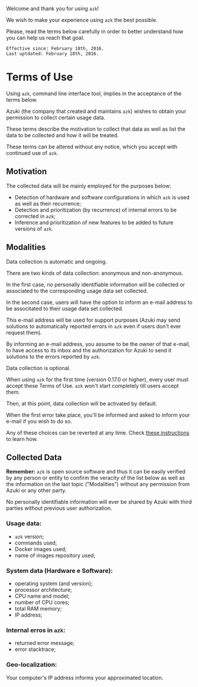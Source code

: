 Welcome and thank you for using `azk`!

We wish to make your experience using `azk` the best possible.

Please, read the terms below carefully in order to better understand how you can help us reach that goal.

```
Effective since: February 18th, 2016.
Last uptdated: February 18th, 2016.
```

# Terms of Use

Using `azk`, command line interface tool, implies in the acceptance of the terms below.

Azuki (the company that created and maintains `azk`) wishes to obtain your permission to collect certain usage data.

These terms describe the motivation to collect that data as well as list the data to be collected and how it will be treated.

These terms can be altered without any notice, which you accept with continued use of `azk`.

## Motivation

The collected data will be mainly employed for the purposes below:

+ Detection of hardware and software configurations in which `azk` is used as well as their recurrence;
+ Detection and prioritization (by recurrence) of internal errors to be corrected in `azk`;
+ Inference and prioritization of new features to be added to future versions of `azk`.

## Modalities

Data collection is automatic and ongoing.

There are two kinds of data collection: anonymous and non-anonymous.

In the first case, no personally identifiable information will be collected or associated to the corresponding usage data set collected.

In the second case, users will have the option to inform an e-mail address to be associtated to their usage data set collected.

This e-mail address will be used for support purposes (Azuki may send solutions to automatically reported errors in `azk` even if users don't ever request them).

By informing an e-mail address, you assume to be the owner of that e-mail, to have access to its inbox and the authorization for Azuki to send it solutions to the errors reported by `azk`.

Data collection is optional.

When using `azk` for the first time (version 0.17.0 or higher), every user must accept these Terms of Use. `azk` won't start completely till users accept them.

Then, at this point, data collection will be activated by default.

When the first error take place, you'll be informed and asked to inform your e-mail if you wish to do so.

Any of these choices can be reverted at any time. Check [these instructions](http://docs.azk.io/en/reference/cli/config.html) to learn how.

## Collected Data

**Remember:** `azk` is open source software and thus it can be easily verified by any person or entity to confirm the veracity of the list below as well as the information on the last topic ("Modalities") without any permission from Azuki or any other party.

No personally identifiable information will ever be shared by Azuki with third parties without previous user authorization.

### Usage data:

+ `azk` version;
+ commands used;
+ Docker images used;
+ name of images repository used;

### System data (Hardware e Software):

+ operating system (and version);
+ processor architecture;
+ CPU name and model;
+ number of CPU cores;
+ total RAM memory;
+ IP address;

### Internal erros in `azk`:

+ returned error message;
+ error stacktrace;

### Geo-localization:

Your computer's IP address informs your approximated location.

